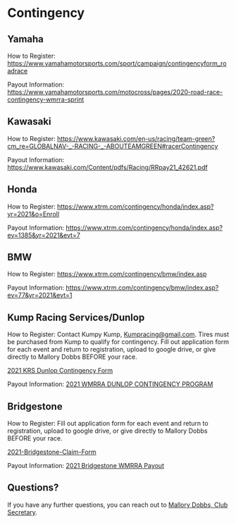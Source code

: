 # Contingency

## Yamaha

How to Register: https://www.yamahamotorsports.com/sport/campaign/contingencyform_roadrace

Payout Information: https://www.yamahamotorsports.com/motocross/pages/2020-road-race-contingency-wmrra-sprint

## Kawasaki

How to Register: https://www.kawasaki.com/en-us/racing/team-green?cm_re=GLOBALNAV-_-RACING-_-ABOUTEAMGREEN#racerContingency

Payout Information: https://www.kawasaki.com/Content/pdfs/Racing/RRpay21_42621.pdf

## Honda

How to Register: https://www.xtrm.com/contingency/honda/index.asp?yr=2021&o=Enroll

Payout Information: https://www.xtrm.com/contingency/honda/index.asp?ev=1385&yr=2021&evt=7

## BMW

How to Register: https://www.xtrm.com/contingency/bmw/index.asp

Payout Information: https://www.xtrm.com/contingency/bmw/index.asp?ev=77&yr=2021&evt=1

## Kump Racing Services/Dunlop

How to Register: Contact Kumpy Kump, Kumpracing@gmail.com. Tires must be purchased from Kump to qualify for contingency. Fill out application form for each event and return to registration, upload to google drive, or give directly to Mallory Dobbs BEFORE your race.

[2021 KRS Dunlop Contingency Form](/contingency/2021%20KRS%20Dunlop%20Contingency%20Form.pdf)

Payout Information: 
[2021 WMRRA DUNLOP CONTINGENCY PROGRAM](/contingency/2021%20WMRRA%20DUNLOP%20CONTINGENCY%20PROGRAM.pdf)


## Bridgestone

How to Register: Fill out application form for each event and return to registration, upload to google drive, or give directly to Mallory Dobbs BEFORE your race.

[2021-Bridgestone-Claim-Form](/contingency/2021-Bridgestone-Claim-Form.pdf)


Payout Information: [2021 Bridgestone WMRRA Payout](contingency/2021-Bridgestone-WMRRA-Payout.pdf)


## Questions?
If you have any further questions, you can reach out to [Mallory Dobbs, Club Secretary](/contact/).